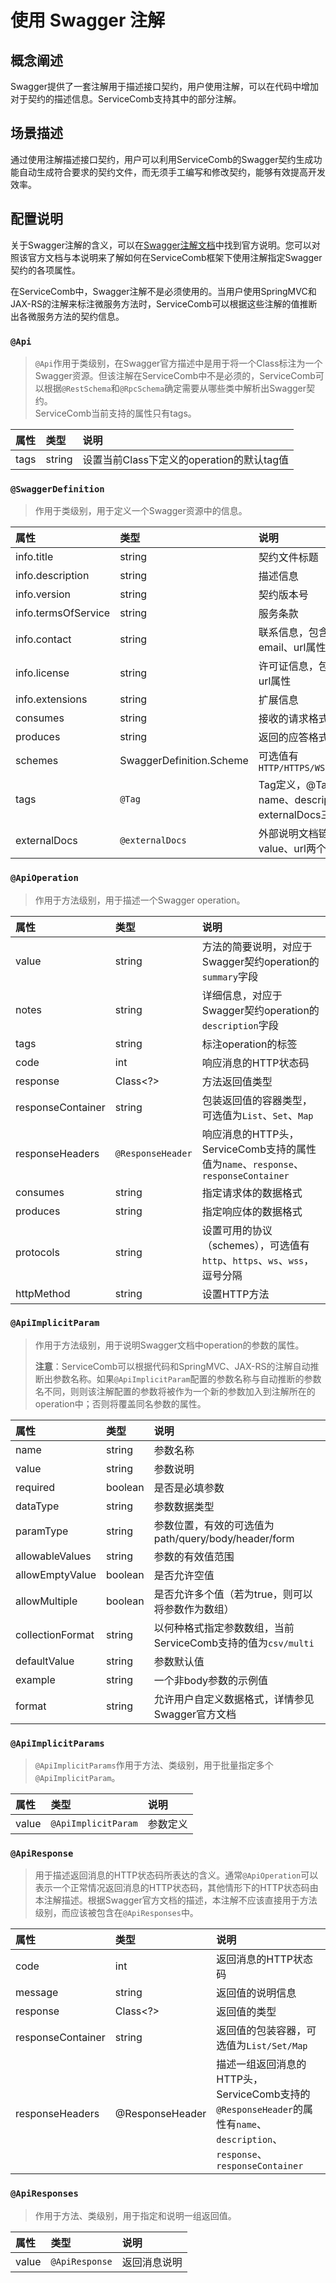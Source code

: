 # 使用 Swagger 注解

## 概念阐述

Swagger提供了一套注解用于描述接口契约，用户使用注解，可以在代码中增加对于契约的描述信息。ServiceComb支持其中的部分注解。

## 场景描述

通过使用注解描述接口契约，用户可以利用ServiceComb的Swagger契约生成功能自动生成符合要求的契约文件，而无须手工编写和修改契约，能够有效提高开发效率。

## 配置说明

关于Swagger注解的含义，可以在[Swagger注解文档](https://github.com/swagger-api/swagger-core/wiki/Annotations-1.5.X)中找到官方说明。您可以对照该官方文档与本说明来了解如何在ServiceComb框架下使用注解指定Swagger契约的各项属性。

在ServiceComb中，Swagger注解不是必须使用的。当用户使用SpringMVC和JAX-RS的注解来标注微服务方法时，ServiceComb可以根据这些注解的值推断出各微服务方法的契约信息。

### `@Api`

> `@Api`作用于类级别，在Swagger官方描述中是用于将一个Class标注为一个Swagger资源。但该注解在ServiceComb中不是必须的，ServiceComb可以根据`@RestSchema`和`@RpcSchema`确定需要从哪些类中解析出Swagger契约。<br/>
ServiceComb当前支持的属性只有tags。

| 属性 | 类型 | 说明 |
| :--- | :------ | :--- |
| tags | string | 设置当前Class下定义的operation的默认tag值 |

### `@SwaggerDefinition`

> 作用于类级别，用于定义一个Swagger资源中的信息。

| 属性 | 类型 | 说明 |
| :--- | :------ | :--- |
| info.title | string | 契约文件标题 |
| info.description | string | 描述信息 |
| info.version | string | 契约版本号 |
| info.termsOfService | string | 服务条款 |
| info.contact | string | 联系信息，包含name、email、url属性 |
| info.license | string | 许可证信息，包含name、url属性 |
| info.extensions | string | 扩展信息 |
| consumes | string | 接收的请求格式 |
| produces | string | 返回的应答格式 |
| schemes | SwaggerDefinition.Scheme | 可选值有`HTTP/HTTPS/WS/WSS/DEFAULT` |
| tags | `@Tag` | Tag定义，@Tag包含name、description、externalDocs三个属性 |
| externalDocs | `@externalDocs` | 外部说明文档链接，包含value、url两个属性 |

### `@ApiOperation`

> 作用于方法级别，用于描述一个Swagger operation。

| 属性 | 类型 | 说明 |
| :--- | :------ | :--- |
| value | string | 方法的简要说明，对应于Swagger契约operation的`summary`字段 |
| notes | string | 详细信息，对应于Swagger契约operation的`description`字段 |
| tags | string | 标注operation的标签 |
| code | int | 响应消息的HTTP状态码 |
| response | Class<?> | 方法返回值类型 |
| responseContainer | string | 包装返回值的容器类型，可选值为`List`、`Set`、`Map` |
| responseHeaders | `@ResponseHeader` | 响应消息的HTTP头，ServiceComb支持的属性值为`name`、`response`、`responseContainer` |
| consumes | string | 指定请求体的数据格式 |
| produces | string | 指定响应体的数据格式 |
| protocols | string | 设置可用的协议（schemes），可选值有`http`、`https`、`ws`、`wss`，逗号分隔 |
| httpMethod | string | 设置HTTP方法 |

### `@ApiImplicitParam`

> 作用于方法级别，用于说明Swagger文档中operation的参数的属性。
>
> **注意**：ServiceComb可以根据代码和SpringMVC、JAX-RS的注解自动推断出参数名称。如果`@ApiImplicitParam`配置的参数名称与自动推断的参数名不同，则则该注解配置的参数将被作为一个新的参数加入到注解所在的operation中；否则将覆盖同名参数的属性。

| 属性 | 类型 | 说明 |
| :--- | :------ | :--- |
| name | string | 参数名称 |
| value | string | 参数说明 |
| required | boolean | 是否是必填参数 |
| dataType | string | 参数数据类型 |
| paramType | string | 参数位置，有效的可选值为path/query/body/header/form |
| allowableValues | string | 参数的有效值范围 |
| allowEmptyValue | boolean | 是否允许空值 |
| allowMultiple | boolean | 是否允许多个值（若为true，则可以将参数作为数组） |
| collectionFormat | string | 以何种格式指定参数数组，当前ServiceComb支持的值为`csv/multi` |
| defaultValue | string | 参数默认值 |
| example | string | 一个非body参数的示例值 |
| format | string | 允许用户自定义数据格式，详情参见Swagger官方文档 |

### `@ApiImplicitParams`

> `@ApiImplicitParams`作用于方法、类级别，用于批量指定多个`@ApiImplicitParam`。

| 属性 | 类型 | 说明 |
| :--- | :------ | :--- |
| value | `@ApiImplicitParam` | 参数定义 |

### `@ApiResponse`

> 用于描述返回消息的HTTP状态码所表达的含义。通常`@ApiOperation`可以表示一个正常情况返回消息的HTTP状态码，其他情形下的HTTP状态码由本注解描述。根据Swagger官方文档的描述，本注解不应该直接用于方法级别，而应该被包含在`@ApiResponses`中。

| 属性 | 类型 | 说明 |
| :--- | :------ | :--- |
| code | int | 返回消息的HTTP状态码 |
| message | string | 返回值的说明信息 |
| response | Class<?> | 返回值的类型 |
| responseContainer | string | 返回值的包装容器，可选值为`List/Set/Map` |
| responseHeaders | @ResponseHeader | 描述一组返回消息的HTTP头，ServiceComb支持的`@ResponseHeader`的属性有`name`、`description`、`response`、`responseContainer` |

### `@ApiResponses`

> 作用于方法、类级别，用于指定和说明一组返回值。

| 属性 | 类型 | 说明 |
| :--- | :------ | :--- |
| value | `@ApiResponse` | 返回消息说明 |
